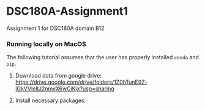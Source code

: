 # DSC180A-Assignment1
Assignment 1 for DSC180A domain B12

### Running locally on MacOS

The following tutorial assumes that the user has properly installed `conda` and `pip`.

1. Download data from google drive: https://drive.google.com/drive/folders/1Z0hTunE9Z-lGkVVIelIJ2nmvX6wCiKjx?usp=sharing

2. Install necessary packages:

   ```
   
   ```

   
